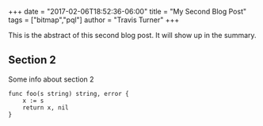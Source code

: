 +++
date = "2017-02-06T18:52:36-06:00"
title = "My Second Blog Post"
tags = ["bitmap","pql"]
author = "Travis Turner"
+++

This is the abstract of this second blog post.
It will show up in the summary.

<!--more-->
## Section 2

Some info about section 2

```
func foo(s string) string, error {
    x := s
    return x, nil
}
```

